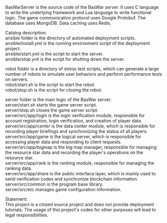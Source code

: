 BasWarServer is the source code of the BasWar server. It uses C language to write the underlying framework and Lua language to write functional logic.
The game communication protocol uses Google Protobuf. The database uses MongoDB. Data caching uses Redis.  

Catalog description:  
ansible folder is the directory of automated deployment scripts.  
ansible/install.yml is the running environment script of the deployment project.  
ansible/start.yml is the script to start the server.  
ansible/stop.yml is the script for shutting down the server.  

robot folder is a directory of stress test scripts, which can generate a large number of robots to simulate user behaviors and perform performance tests on servers.  
robot/start.sh is the script to start the robot.  
robot/stop.sh is the script for closing the robot.  

server folder is the main logic of the BasWar server.  
server/start.sh starts the game server script.  
server/stop.sh closes the game server script.  
server/src/app/login is the login verification module, responsible for account registration, login verification, and creation of player data.  
server/src/app/center is the data center module, which is responsible for recording player briefings and synchronizing the status of all players.  
server/src/app/game is the logical server, which is responsible for accessing player data and responding to client requests.  
server/src/app/bigmap is the big map manager, responsible for managing the resource star data and recording the player's operations on the resource star.  
server/src/app/rank is the ranking module, responsible for managing the ranking data.  
server/src/app/share is the public interface layer, which is mainly used to send verification codes and synchronize blockchain information.  
server/src/common is the program base library.  
server/src/etc manages game configuration information.  

Statement:  
This project is a closed source project and does not provide deployment tutorials. The usage of this project's codes for other purposes will lead to legal responsibilities.  
